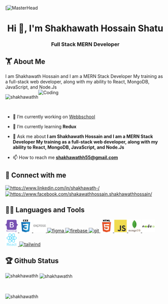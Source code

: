 [![MasterHead](	https://www.synergisticit.com/wp-content/uploads/2021/10/Jacksonville-Banner-mern-stack-training.jpg)
<h1 align="center">Hi 👋, I'm Shakhawath Hossain Shatu</h1>
<h3 align="center">Full Stack MERN Developer</h3>

## 🏋 About Me
I am Shakhawath Hossain and I am a MERN Stack Developer My training as a full-stack web developer, along with my ability to React, MongoDB, JavaScript, and Node.Js
<img align="right" alt="Coding" width="400" src="https://cdn.dribbble.com/users/1162077/screenshots/3848914/programmer.gif">


<p align="left"> <img src="https://komarev.com/ghpvc/?username=shakhawathh&label=Profile%20views&color=0e75b6&style=flat" alt="shakhawathh" /> </p>

<p align="left"> <a href="https://twitter.com/" target="blank"><img src="https://img.shields.io/twitter/follow/?logo=twitter&style=for-the-badge" alt="" /></a> </p>


- 🔭 I’m currently working on [Webbschool](https://webb-school-mission-2022.vercel.app/)

- 🌱 I’m currently learning **Redux**

- 💬 Ask me about **I am Shakhawath Hossain and I am a MERN Stack Developer My training as a full-stack web developer, along with my ability to React, MongoDB, JavaScript, and Node.Js**

- 📫 How to reach me **shakhawathh55@gmail.com**

 ## 🔗 Connect with me 
 
<p align="left">
<a href="https://linkedin.com/in/https://www.linkedin.com/in/shakhawath-/" target="blank"><img align="center" src="https://raw.githubusercontent.com/rahuldkjain/github-profile-readme-generator/master/src/images/icons/Social/linked-in-alt.svg" alt="https://www.linkedin.com/in/shakhawath-/" height="30" width="40" /></a>
 <a href="https://fb.com/https://www.facebook.com/shakawathhossain.shakhawathhossain/" target="blank"><img align="center" src="https://raw.githubusercontent.com/rahuldkjain/github-profile-readme-generator/master/src/images/icons/Social/facebook.svg" alt="https://www.facebook.com/shakawathhossain.shakhawathhossain/" height="30" width="40" /></a>
</p>

## 👨‍💻 Languages and Tools

<p align="left"> <a href="https://getbootstrap.com" target="_blank" rel="noreferrer"> 

<img src="https://raw.githubusercontent.com/devicons/devicon/master/icons/bootstrap/bootstrap-plain-wordmark.svg" alt="bootstrap" width="40" height="40"/> </a> <a href="https://www.w3schools.com/css/" target="_blank" rel="noreferrer"> <img src="https://raw.githubusercontent.com/devicons/devicon/master/icons/css3/css3-original-wordmark.svg" alt="css3" width="40" height="40"/> </a> <a href="https://expressjs.com" target="_blank" rel="noreferrer"> <img src="https://raw.githubusercontent.com/devicons/devicon/master/icons/express/express-original-wordmark.svg" alt="express" width="40" height="40"/> </a> <a href="https://www.figma.com/" target="_blank" rel="noreferrer"> <img src="https://www.vectorlogo.zone/logos/figma/figma-icon.svg" alt="figma" width="40" height="40"/> </a> <a href="https://firebase.google.com/" target="_blank" rel="noreferrer"> <img src="https://www.vectorlogo.zone/logos/firebase/firebase-icon.svg" alt="firebase" width="40" height="40"/> </a> <a href="https://git-scm.com/" target="_blank" rel="noreferrer"> <img src="https://www.vectorlogo.zone/logos/git-scm/git-scm-icon.svg" alt="git" width="40" height="40"/> </a> <a href="https://www.w3.org/html/" target="_blank" rel="noreferrer"> <img src="https://raw.githubusercontent.com/devicons/devicon/master/icons/html5/html5-original-wordmark.svg" alt="html5" width="40" height="40"/> </a> <a href="https://developer.mozilla.org/en-US/docs/Web/JavaScript" target="_blank" rel="noreferrer"> <img src="https://raw.githubusercontent.com/devicons/devicon/master/icons/javascript/javascript-original.svg" alt="javascript" width="40" height="40"/> </a> <a href="https://www.mongodb.com/" target="_blank" rel="noreferrer"> <img src="https://raw.githubusercontent.com/devicons/devicon/master/icons/mongodb/mongodb-original-wordmark.svg" alt="mongodb" width="40" height="40"/> </a> <a href="https://nodejs.org" target="_blank" rel="noreferrer"> <img src="https://raw.githubusercontent.com/devicons/devicon/master/icons/nodejs/nodejs-original-wordmark.svg" alt="nodejs" width="40" height="40"/> </a> <a href="https://reactjs.org/" target="_blank" rel="noreferrer"> <img src="https://raw.githubusercontent.com/devicons/devicon/master/icons/react/react-original-wordmark.svg" alt="react" width="40" height="40"/> </a> <a href="https://tailwindcss.com/" target="_blank" rel="noreferrer"> <img src="https://www.vectorlogo.zone/logos/tailwindcss/tailwindcss-icon.svg" alt="tailwind" width="40" height="40"/> </a> </p>

## 🏆 Github Status

<p><img align="left" src="https://github-readme-stats.vercel.app/api/top-langs?username=shakhawathh&show_icons=true&locale=en&layout=compact" alt="shakhawathh" /></p>

<p>&nbsp;<img align="center" src="https://github-readme-stats.vercel.app/api?username=shakhawathh&show_icons=true&locale=en" alt="shakhawathh" hight="40%" width="45%"/></p>
<br />
<p><img align="center" src="https://github-readme-streak-stats.herokuapp.com/?user=shakhawathh&" alt="shakhawathh" width="45%" /></p>
